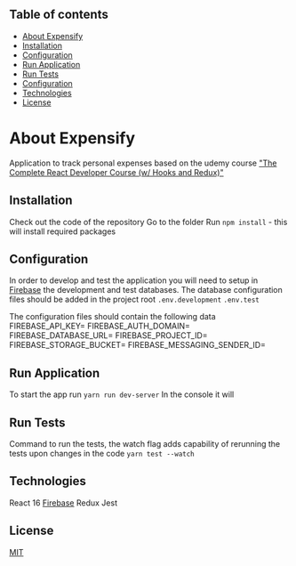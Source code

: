 ## Table of contents
* [About Expensify](#about-expensify)
* [Installation](#installation)
* [Configuration](#configuration)
* [Run Application](#run-application)
* [Run Tests](#run-tests)
* [Configuration](#configuration)
* [Technologies](#technologies)
* [License](#license)

# About Expensify

Application to track personal expenses based on the udemy course ["The Complete React Developer Course (w/ Hooks and Redux)"](https://www.udemy.com/react-2nd-edition/learn/lecture/7900130?start=0#overview)

## Installation

Check out the code of the repository
Go to the folder
Run `npm install` - this will install required packages

## Configuration

In order to develop and test the application you will need to setup in [Firebase](https://firebase.google.com/) the development and test databases.
The database configuration files should be added in the project root
`.env.development`
`.env.test`

The configuration files should contain the following data
FIREBASE_API_KEY=<firebase api key>
FIREBASE_AUTH_DOMAIN=<firebase auth domain>
FIREBASE_DATABASE_URL=<firebase database url>
FIREBASE_PROJECT_ID=<firebase project id>
FIREBASE_STORAGE_BUCKET=<firebase storage bucket>
FIREBASE_MESSAGING_SENDER_ID=<firebase messaging sender id>

## Run Application

To start the app run `yarn run dev-server`
In the console it will 

## Run Tests

Command to run the tests, the watch flag adds capability of rerunning the tests upon changes in the code `yarn test --watch`

## Technologies

React 16
[Firebase](https://firebase.google.com/)
Redux
Jest 

## License
[MIT](https://choosealicense.com/licenses/mit/)
